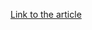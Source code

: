 [Link to the article](https://blog.cloudflare.com/malicious-redalert-rocket-alerts-application-targets-israeli-phone-calls-sms-and-user-information/)
